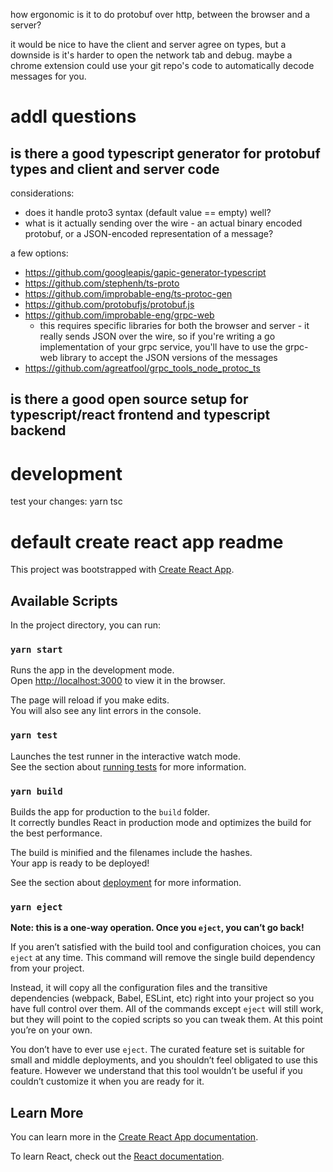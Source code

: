 how ergonomic is it to do protobuf over http, between the browser and a server?

it would be nice to have the client and server agree on types, but a downside
is it's harder to open the network tab and debug. maybe a chrome extension
could use your git repo's code to automatically decode messages for you.

# addl questions

## is there a good typescript generator for protobuf types and client and server code

considerations:
- does it handle proto3 syntax (default value == empty) well?
- what is it actually sending over the wire - an actual binary encoded protobuf, or a JSON-encoded representation of a message?

a few options:
- https://github.com/googleapis/gapic-generator-typescript
- https://github.com/stephenh/ts-proto
- https://github.com/improbable-eng/ts-protoc-gen
- https://github.com/protobufjs/protobuf.js
- https://github.com/improbable-eng/grpc-web
  - this requires specific libraries for both the browser and server - it really sends JSON over the wire, so if you're writing a go implementation of your grpc service, you'll have to use the grpc-web library to accept the JSON versions of the messages
- https://github.com/agreatfool/grpc_tools_node_protoc_ts

## is there a good open source setup for typescript/react frontend and typescript backend


# development

test your changes:
  yarn tsc


# default create react app readme


This project was bootstrapped with [Create React App](https://github.com/facebook/create-react-app).

## Available Scripts

In the project directory, you can run:

### `yarn start`

Runs the app in the development mode.<br />
Open [http://localhost:3000](http://localhost:3000) to view it in the browser.

The page will reload if you make edits.<br />
You will also see any lint errors in the console.

### `yarn test`

Launches the test runner in the interactive watch mode.<br />
See the section about [running tests](https://facebook.github.io/create-react-app/docs/running-tests) for more information.

### `yarn build`

Builds the app for production to the `build` folder.<br />
It correctly bundles React in production mode and optimizes the build for the best performance.

The build is minified and the filenames include the hashes.<br />
Your app is ready to be deployed!

See the section about [deployment](https://facebook.github.io/create-react-app/docs/deployment) for more information.

### `yarn eject`

**Note: this is a one-way operation. Once you `eject`, you can’t go back!**

If you aren’t satisfied with the build tool and configuration choices, you can `eject` at any time. This command will remove the single build dependency from your project.

Instead, it will copy all the configuration files and the transitive dependencies (webpack, Babel, ESLint, etc) right into your project so you have full control over them. All of the commands except `eject` will still work, but they will point to the copied scripts so you can tweak them. At this point you’re on your own.

You don’t have to ever use `eject`. The curated feature set is suitable for small and middle deployments, and you shouldn’t feel obligated to use this feature. However we understand that this tool wouldn’t be useful if you couldn’t customize it when you are ready for it.

## Learn More

You can learn more in the [Create React App documentation](https://facebook.github.io/create-react-app/docs/getting-started).

To learn React, check out the [React documentation](https://reactjs.org/).
